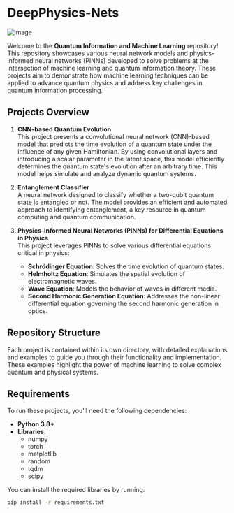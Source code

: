 # DeepPhysics-Nets

![image](https://github.com/user-attachments/assets/cc247a81-6465-4cac-987f-45e9f454f77d)

Welcome to the **Quantum Information and Machine Learning** repository! This repository showcases various neural network models and physics-informed neural networks (PINNs) developed to solve problems at the intersection of machine learning and quantum information theory. These projects aim to demonstrate how machine learning techniques can be applied to advance quantum physics and address key challenges in quantum information processing.

## Projects Overview

1. **CNN-based Quantum Evolution**  
   This project presents a convolutional neural network (CNN)-based model that predicts the time evolution of a quantum state under the influence of any given Hamiltonian. By using convolutional layers and introducing a scalar parameter in the latent space, this model efficiently determines the quantum state's evolution after an arbitrary time. This model helps simulate and analyze dynamic quantum systems.

2. **Entanglement Classifier**  
   A neural network designed to classify whether a two-qubit quantum state is entangled or not. The model provides an efficient and automated approach to identifying entanglement, a key resource in quantum computing and quantum communication.

3. **Physics-Informed Neural Networks (PINNs) for Differential Equations in Physics**  
   This project leverages PINNs to solve various differential equations critical in physics:
   - **Schrödinger Equation**: Solves the time evolution of quantum states.
   - **Helmholtz Equation**: Simulates the spatial evolution of electromagnetic waves.
   - **Wave Equation**: Models the behavior of waves in different media.
   - **Second Harmonic Generation Equation**: Addresses the non-linear differential equation governing the second harmonic generation in optics.

## Repository Structure

Each project is contained within its own directory, with detailed explanations and examples to guide you through their functionality and implementation. These examples highlight the power of machine learning to solve complex quantum and physical systems.

## Requirements

To run these projects, you'll need the following dependencies:

- **Python 3.8+**
- **Libraries**:
  - numpy
  - torch
  - matplotlib
  - random
  - tqdm
  - scipy

You can install the required libraries by running:
```bash
pip install -r requirements.txt
